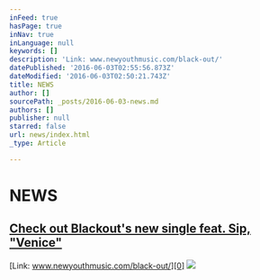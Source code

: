 ```yaml
---
inFeed: true
hasPage: true
inNav: true
inLanguage: null
keywords: []
description: 'Link: www.newyouthmusic.com/black-out/'
datePublished: '2016-06-03T02:55:56.873Z'
dateModified: '2016-06-03T02:50:21.743Z'
title: NEWS
author: []
sourcePath: _posts/2016-06-03-news.md
authors: []
publisher: null
starred: false
url: news/index.html
_type: Article

---
```

# NEWS

## [Check out Blackout's new single feat. Sip, "Venice" ][0]

[Link: www.newyouthmusic.com/black-out/][0]
![](https://the-grid-user-content.s3-us-west-2.amazonaws.com/93a6db17-05f6-452f-ad50-69b1c9dc7c5a.png)

[0]: www.newyouthmusic.com/black-out/